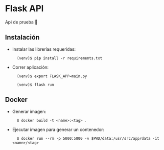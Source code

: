 # Flask API

Api de prueba :rocket:

## Instalación

- Instalar las librerías requeridas:

        (venv)$ pip install -r requirements.txt

- Correr aplicación:

        (venv)$ export FLASK_APP=main.py

        (venv)$ flask run

## Docker

- Generar imagen:

        $ docker build -t <name>:<tag> .

- Ejecutar imagen para generar un contenedor:

        $ docker run --rm -p 5000:5000 -v $PWD/data:/usr/src/app/data -it <name>/<tag>
